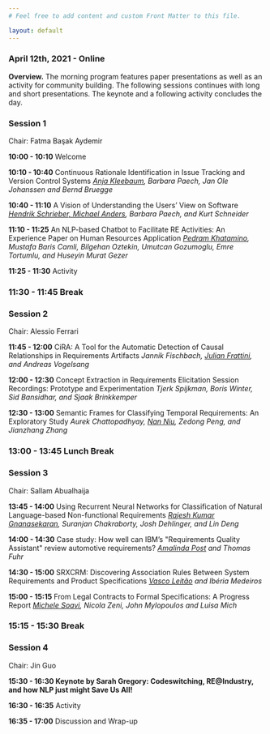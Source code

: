 ```yaml
---
# Feel free to add content and custom Front Matter to this file.

layout: default
---
```


### April 12th, 2021 - Online

**Overview.** The morning program features paper presentations as well as an activity for community building. The following sessions continues with long and short presentations. The keynote and a following activity concludes the day.

### **Session 1**

Chair: Fatma Başak Aydemir

**10:00 - 10:10** Welcome

**10:10 - 10:40** Continuous Rationale Identification in Issue Tracking and Version Control Systems _<ins>Anja Kleebaum</ins>, Barbara Paech, Jan Ole Johanssen and Bernd Bruegge_

**10:40 - 11:10** A Vision of Understanding the Users’ View on Software _<ins>Hendrik Schrieber, Michael Anders</ins>, Barbara Paech, and Kurt Schneider_

**11:10 - 11:25** An NLP-based Chatbot to Facilitate RE Activities: An Experience Paper on Human Resources Application _<ins>Pedram Khatamino</ins>, Mustafa Baris Camli, Bilgehan Oztekin, Umutcan Gozumoglu, Emre Tortumlu, and Huseyin Murat Gezer_

**11:25 - 11:30** Activity

### **11:30 - 11:45 Break**

### **Session 2**

Chair: Alessio Ferrari

**11:45 - 12:00** CiRA: A Tool for the Automatic Detection of Causal Relationships in Requirements Artifacts _Jannik Fischbach, <ins>Julian Frattini</ins>, and Andreas Vogelsang_

**12:00 - 12:30** Concept Extraction in Requirements Elicitation Session Recordings: Prototype and Experimentation _Tjerk Spijkman, Boris Winter, Sid Bansidhar, and Sjaak Brinkkemper_

**12:30 - 13:00** Semantic Frames for Classifying Temporal Requirements: An Exploratory Study _Aurek Chattopadhyay, <ins>Nan Niu</ins>, Zedong Peng, and Jianzhang Zhang_


### **13:00 - 13:45 Lunch Break**

### **Session 3**

Chair: Sallam Abualhaija

**13:45 - 14:00** Using Recurrent Neural Networks for Classification of Natural Language-based Non-functional Requirements _<ins>Rajesh Kumar Gnanasekaran</ins>, Suranjan Chakraborty, Josh Dehlinger, and Lin Deng_

**14:00 - 14:30**  Case study: How well can IBM’s "Requirements Quality Assistant" review automotive requirements? _<ins>Amalinda Post</ins> and Thomas Fuhr_

**14:30 - 15:00**  SRXCRM: Discovering Association Rules Between System Requirements and Product Specifications _<ins>Vasco Leitão</ins> and Ibéria Medeiros_

**15:00 - 15:15**  From Legal Contracts to Formal Specifications: A Progress Report _<ins>Michele Soavi</ins>, Nicola Zeni, John Mylopoulos and Luisa Mich_

### **15:15 - 15:30 Break**

### **Session 4**

Chair: Jin Guo

**15:30 - 16:30 Keynote by Sarah Gregory: Codeswitching, RE@Industry, and how NLP just might Save Us All!**

**16:30 - 16:35** Activity

**16:35 - 17:00** Discussion and Wrap-up